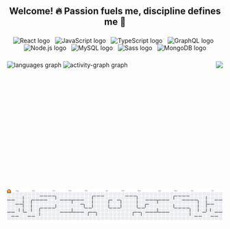 <h2 align="center">Welcome! 🔥 Passion fuels me, discipline defines me 💪</h2>

###

<p align="center">
  <img src="https://cdn.jsdelivr.net/gh/devicons/devicon/icons/react/react-original.svg" height="24" alt="React logo" />
  &nbsp;
  <img src="https://cdn.jsdelivr.net/gh/devicons/devicon/icons/javascript/javascript-original.svg" height="24" alt="JavaScript logo" />
  &nbsp;
  <img src="https://cdn.jsdelivr.net/gh/devicons/devicon/icons/typescript/typescript-original.svg" height="24" alt="TypeScript logo" />
  &nbsp;
  <img src="https://cdn.jsdelivr.net/gh/devicons/devicon/icons/graphql/graphql-plain.svg" height="24" alt="GraphQL logo" />
  &nbsp;
  <img src="https://cdn.jsdelivr.net/gh/devicons/devicon/icons/nodejs/nodejs-original.svg" height="24" alt="Node.js logo" />
  &nbsp;
  <img src="https://cdn.jsdelivr.net/gh/devicons/devicon/icons/mysql/mysql-original.svg" height="24" alt="MySQL logo" />
  &nbsp;
  <img src="https://cdn.jsdelivr.net/gh/devicons/devicon/icons/sass/sass-original.svg" height="24" alt="Sass logo" />
  &nbsp;
  <img src="https://cdn.jsdelivr.net/gh/devicons/devicon/icons/mongodb/mongodb-original.svg" height="24" alt="MongoDB logo" />
</p>

###

<img align="right" height="300" src="https://camo.githubusercontent.com/4f8ea7bf8c207c4af40185e1954741322b7bcdcebbeb8355f216d187fc61132f/68747470733a2f2f692e67697068792e636f6d2f6d656469612f76312e59326c6b505463354d4749334e6a45784f4735704e327430596a52684d47593063574a364d3355354e444a7a636e467061576335615770314e544d304f485a324d6d5a684d435a6c634431324d563970626e526c636d35686246396e61575a66596e6c666157516d593351395a772f3130355450546c467271615731472f67697068792e676966"  />

###

<div align="left">
  <img src="https://github-readme-stats.vercel.app/api/top-langs?username=Angelrmatoz&locale=en&hide_title=false&layout=compact&card_width=320&langs_count=6&theme=github_dark&hide_border=true&order=2" height="150" alt="languages graph"  />
  <img src="https://github-readme-activity-graph.vercel.app/graph?username=Angelrmatoz&radius=500&theme=react&area=true&order=5&hide_border=true&hide_title=false" height="148" alt="activity-graph graph"  />
</div>

###

<br clear="both">

<picture>
  <source media="(prefers-color-scheme: dark)" srcset="https://raw.githubusercontent.com/Angelrmatoz/Angelrmatoz/output/pacman-contribution-graph-dark.svg">
  <source media="(prefers-color-scheme: light)" srcset="https://raw.githubusercontent.com/Angelrmatoz/Angelrmatoz/output/pacman-contribution-graph.svg">
  <img alt="pacman contribution graph" src="https://raw.githubusercontent.com/Angelrmatoz/Angelrmatoz/output/pacman-contribution-graph.svg">
</picture>

###
